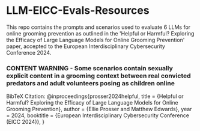 # LLM-EICC-Evals-Resources

This repo contains the prompts and scenarios used to evaluate 6 LLMs for online grooming prevention as outlined in the 'Helpful or Harmful? Exploring the Efficacy of Large Language
Models for Online Grooming Prevention' paper, accepted to the European Interdisciplinary Cybersecurity Conference 2024.

### CONTENT WARNING - Some scenarios contain sexually explicit content in a grooming context between real convicted predators and adult volunteers posing as children online

BibTeX Citation:
@inproceedings{prosser2024helpful,
  title        = {Helpful or Harmful? Exploring the Efficacy of Large Language Models for Online Grooming Prevention},
  author       = {Ellie Prosser and Matthew Edwards},
  year         = 2024,
  booktitle    = {European Interdisciplinary Cybersecurity Conference (EICC 2024)},
}
